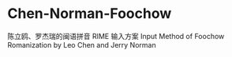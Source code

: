 # Chen-Norman-Foochow
陈立鸥、罗杰瑞的闽语拼音 RIME 输入方案 Input Method of Foochow Romanization by Leo Chen and Jerry Norman
